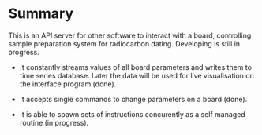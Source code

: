# Summary

This is an API server for other software to interact with a board, controlling sample preparation system for radiocarbon dating. Developing is still in progress.

- It constantly streams values of all board parameters and writes them to time series database. Later the data will be used for live visualisation on the interface program (done).

- It accepts single commands to change parameters on a board (done).

- It is able to spawn sets of instructions concurently as a self managed routine (in progress).
